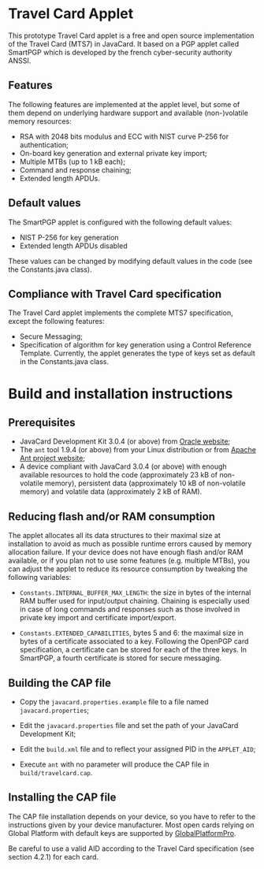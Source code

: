# Travel Card Applet

This prototype Travel Card applet is a free and open source implementation of the Travel Card (MTS7) in JavaCard. It based on a PGP applet called SmartPGP which is developed by the french cyber-security authority ANSSI.

## Features

The following features are implemented at the applet level, but some of them depend on underlying hardware support and available (non-)volatile memory resources:

- RSA with 2048 bits modulus and ECC with NIST curve P-256 for authentication;
- On-board key generation and external private key import;
- Multiple MTBs (up to 1 kB each);
- Command and response chaining;
- Extended length APDUs.

## Default values

The SmartPGP applet is configured with the following default values:

- NIST P-256 for key generation
- Extended length APDUs disabled

These values can be changed by modifying default values in the code (see the Constants.java class).

## Compliance with Travel Card specification

The Travel Card applet implements the complete MTS7 specification, except the following features:

- Secure Messaging;
- Specification of algorithm for key generation using a Control Reference Template. Currently, the applet generates the type of keys set as default in the Constants.java class.

# Build and installation instructions

## Prerequisites

- JavaCard Development Kit 3.0.4 (or above) from
  [Oracle website](http://www.oracle.com/technetwork/java/embedded/javacard/downloads/index.html);
- The `ant` tool 1.9.4 (or above) from your Linux distribution or from [Apache Ant project website](http://ant.apache.org/); 
- A device compliant with JavaCard 3.0.4 (or above) with enough available resources to hold the code (approximately 23 kB of non-volatile memory), persistent data (approximately 10 kB of non-volatile memory) and volatile data (approximately 2 kB of RAM).

## Reducing flash and/or RAM consumption

The applet allocates all its data structures to their maximal size at installation to avoid as much as possible runtime errors caused by memory allocation failure. If your device does not have enough flash and/or RAM available, or if you plan not to use some features (e.g. multiple MTBs), you can adjust the applet to reduce its resource consumption by tweaking the following variables:

- `Constants.INTERNAL_BUFFER_MAX_LENGTH`: the size in bytes of the internal RAM buffer used for input/output chaining. Chaining is especially used in case of long commands and responses such as those involved in private key import and certificate import/export.
  
- `Constants.EXTENDED_CAPABILITIES`, bytes 5 and 6: the maximal size in bytes of a certificate associated to a key. Following the OpenPGP card specification, a certificate can be stored for each of the three keys. In SmartPGP, a fourth certificate is stored for secure messaging.


## Building the CAP file
- Copy the `javacard.properties.example` file to a file named
  `javacard.properties`;

- Edit the `javacard.properties` file and set the path of your JavaCard Development Kit;
- Edit the `build.xml` file and to reflect your assigned PID in the `APPLET_AID`;
- Execute `ant` with no parameter will produce the CAP file in `build/travelcard.cap`.


## Installing the CAP file

The CAP file installation depends on your device, so you have to refer to the instructions given by your device manufacturer. Most open cards relying on Global Platform with default keys are supported by [GlobalPlatformPro](https://github.com/martinpaljak/GlobalPlatformPro).

Be careful to use a valid AID according to the Travel Card specification (see section 4.2.1) for each card.
